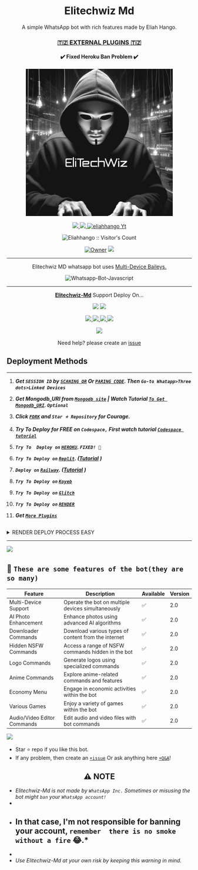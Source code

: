  <h1 align="center"> Elitechwiz Md </h1> 
<p align="center"> A simple WhatsApp bot with rich features made by Eliah Hango. </p>

 
<h3 align="center"> <a href="https://github.com/Eliahhango/Elitechwiz-Md-Media">🇹🇿 EXTERNAL PLUGINS 🇹🇿</a></h3> 

<h4 align="center"> ✔️ Fixed Heroku Ban Problem ✔️</h4> 


<p align="center">
  <a href="https://youtube.com/@eliahhango">
    <img alt="Elitechwiz-Md" height="400" src="/lib/assets/Elitechwiz.jpg">
  </a>
</p>
    
   
   
<p align="center">
   <a href="https://github.com/Eliahhango/Elitechwiz-Md/fork">
    <img src="https://img.shields.io/github/forks/Eliahhango/Elitechwiz-Md?style=flat-square&logo=github&color=darkred">
   </a>
  <a href="https://github.com/Eliahhango/Elitechwiz-Md/stargazers"> 
     <img src="https://img.shields.io/github/stars/Eliahhango/Elitechwiz-Md?style=flat-square&logo=github&color=darkred">
 </a>



  <a aria-label="Elitechwiz_Md is free to use" href="https://youtube.com/@eliahhango" target="_blank">
    <img alt="eliahhango Yt" src="https://img.shields.io/youtube/channel/subscribers/@eliahhango  target="_blank" />
  </a>

</p>
<p align="center"><img src="https://profile-counter.glitch.me/{Eliahhango}/count.svg" alt="Eliahhango :: Visitor's Count" /></p>

<p align="center">

 <a href="https://github.com/Eliahhango">
 <img title="Owner" src="https://img.shields.io/badge/Eliahhango-darkred?style=flat-square&logo=github&label=owner"></a>
   <a href="https://github.com/Eliahhango">
    <img src="https://img.shields.io/github/followers/Eliahhango?style=flat-square&logo=github&color=darkred">
  </a>
  

 
 </p>





---




<p align="center"> Elitechwiz MD whatsapp bot uses
  <a href="https://github.com/adiwajshing/Baileys">Multi-Device Baileys.</a>
</p>
<p align="center">
  <img title="Whatsapp-Bot-Javascript" src="https://img.shields.io/badge/Javascript-363303?style=for-the-badge&logo=javascript&logoColor=c6c631"></img>
</p>

---

<p align="center">
  <a href="https://github.com/Eliahhango/Elitechwiz-Md"><b>Elitechwiz-Md</b></a> Support Deploy On...
</p>

<p align="center">
  <a href="https://github.com/Eliahhango/Elitechwiz-Md/blob/main/temp/deploy-on-vps.md"><img src="https://img.shields.io/badge/self hosting-3d1513?style=for-the-badge&logo=serverless&logoColor=FD5750"></a>
  <a href="https://suhail-web01.vercel.app/deploy?platform=railway"><img src="https://img.shields.io/badge/railway-3e164f?style=for-the-badge&logo=railway&logoColor=0B0D0E"></a>
</p>
<p align="center">
  <a href="https://suhail-web01.vercel.app/deploy?platform=heroku"> <img src="https://img.shields.io/badge/heroku-9d7acc?style=for-the-badge&logo=heroku&logoColor=430098"> </a>
  <a href="https://suhail-web01.vercel.app/deploy?platform=repl"  > <img src="https://img.shields.io/badge/replit-253c99?style=for-the-badge&logo=replit&logoColor=F26207"> </a>
  <a href="https://suhail-web01.vercel.app/deploy?platform=koyed" > <img src="https://img.shields.io/badge/koyeb-033604?style=for-the-badge&logo=koyeb&logoColor=white">    </a>
 <a href="https://suhail-web01.vercel.app/deploy?platform=glitch" > <img src="https://img.shields.io/badge/glitch-033604?style=for-the-badge&logo=glitch&logoColor=darkred"></a>
</p>
<p align="center">
  <a href="https://youtu.be/3NdJb6_1cJM"><img src="https://img.shields.io/badge/CodeSpace-green?colorA=%23ff000&colorB=%23017e40&style=for-the-badge&logo=git&logoColor=white"></a>
</p>
<p align="center">Need help? please create an <a href="https://github.com/Eliahhango/Elitechwiz-Md/issues">issue</a></p>

 


    
   
## Deployment Methods
---
1.  ***Get `SESSION ID` by [`SCANING QR`]() Or [`PARING CODE`](). Then `Go-to Whatapp>Three dots>Linked Devices`***
 
2.  ***Get Mongodb_URI from [`Mongodb site`](https://www.mongodb.com/) | Watch Tutorial [`To Get Mongodb_URI`](https://youtu.be/4YEUtGlqkl4). `Optional`***
 
3.  ***Click [`FORK`](https://github.com/Eliahhango/Elitechwiz-Md/fork) and `Star ⭐ Repository` for Courage.***
 
4.  ***Try To Deploy for FREE on `Codespace,` First watch tutorial [`Codespace tutorial`](https://youtu.be/3NdJb6_1cJM)***

  
5.  ***`Try To  Deploy on` [`HEROKU`]().  `FIXED! 💯`***
  
6.  ***`Try To Deploy on` [`Replit`](). ([Tutorial]() )***
 
7.  ***`Deploy on` [`Railway`](). ([Tutorial](https://youtu.be/iGVdsK4qmcc) )***
 
8. ***`Try To Deploy on` [`Koyeb`]()***
 
9. ***`Try To Deploy on` [`Glitch`]()***

10. ***`Try To Deploy on` [`RENDER`]()***
 
11. ***Get [`More Plugins`](https://github.com/Eliahhango/Elitechwiz-Md-Media)***
##

 <details close>
<summary>RENDER DEPLOY PROCESS EASY</summary>
   
    1: Click "NEW".
    2: Select "Web Service".
    3: Click "Build and deploy from a Git repository".
    4: Now Choose this forked git repo from list.
    5: And JUST CLICK "Connect". 
   </details>


---

<a><img src='https://i.imgur.com/LyHic3i.gif'/></a>


   ## 🚀 `These are some features of the bot(they are so many)`
   
| Feature                          | Description                                             | Available    | Version    |
| ---------------------------------| ------------------------------------------------------- | ------------ | ---------- |
| Multi-Device Support             | Operate the bot on multiple devices simultaneously     | ✅           | 2.0        |
| AI Photo Enhancement             | Enhance photos using advanced AI algorithms            | ✅           | 2.0        |
| Downloader Commands              | Download various types of content from the internet     | ✅           | 2.0        |
| Hidden NSFW Commands             | Access a range of NSFW commands hidden in the bot       | ✅           | 2.0        |
| Logo Commands                    | Generate logos using specialized commands               | ✅           | 2.0        |
| Anime Commands                   | Explore anime-related commands and features              | ✅           | 2.0        |
| Economy Menu                     | Engage in economic activities within the bot            | ✅           | 2.0        |
| Various Games                    | Enjoy a variety of games within the bot                 | ✅           | 2.0        |
| Audio/Video Editor Commands      | Edit audio and video files with bot commands            | ✅           | 2.0        |

<a><img src='https://i.imgur.com/LyHic3i.gif'/></a>


- Star ⭐ repo if you like this bot.
- If any problem, then create an [`+issue`](https://github.com/Eliahhango/Elitechwiz-Md/issues/new) Or ask anything here [`+Q&A`](https://github.com/Eliahhango/Elitechwiz-Md/discussions/new?category=q-a)!




<h2 align="center"> ⚠️ NOTE  </h2>

   

- *Elitechwiz-Md is not made by `WhatsApp Inc.` Sometimes or misusing the bot might `ban` your `WhatsApp account!`*
- 
- ## In that case, I'm not responsible for banning your account, `remember  there is no smoke without a fire` 😂.*
- 
- *Use Elitechwiz-Md at your own risk by keeping this warning in mind.*

